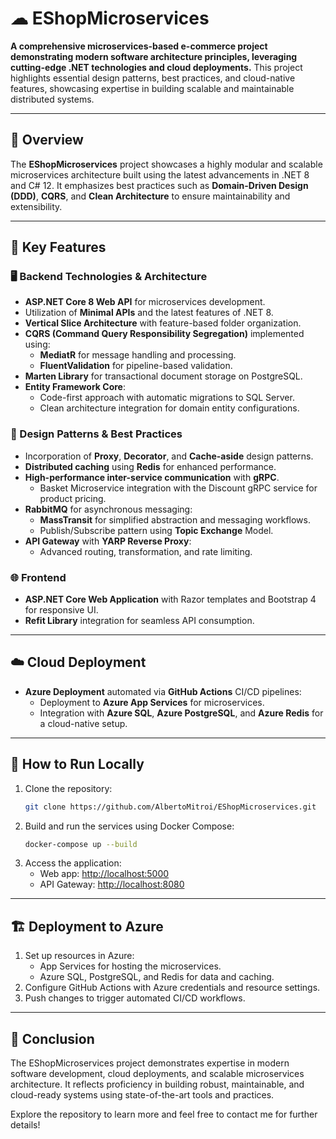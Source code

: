 # ☁︎ EShopMicroservices

**A comprehensive microservices-based e-commerce project demonstrating modern software architecture principles, leveraging cutting-edge .NET technologies and cloud deployments.** This project highlights essential design patterns, best practices, and cloud-native features, showcasing expertise in building scalable and maintainable distributed systems.

---

## **🌟 Overview**

The **EShopMicroservices** project showcases a highly modular and scalable microservices architecture built using the latest advancements in .NET 8 and C# 12. It emphasizes best practices such as **Domain-Driven Design (DDD)**, **CQRS**, and **Clean Architecture** to ensure maintainability and extensibility.

---

## **🔑 Key Features**

### **🖥️ Backend Technologies & Architecture**
- **ASP.NET Core 8 Web API** for microservices development.
- Utilization of **Minimal APIs** and the latest features of .NET 8.
- **Vertical Slice Architecture** with feature-based folder organization.
- **CQRS (Command Query Responsibility Segregation)** implemented using:
  - **MediatR** for message handling and processing.
  - **FluentValidation** for pipeline-based validation.
- **Marten Library** for transactional document storage on PostgreSQL.
- **Entity Framework Core**:
  - Code-first approach with automatic migrations to SQL Server.
  - Clean architecture integration for domain entity configurations.

### **🧩 Design Patterns & Best Practices**
- Incorporation of **Proxy**, **Decorator**, and **Cache-aside** design patterns.
- **Distributed caching** using **Redis** for enhanced performance.
- **High-performance inter-service communication** with **gRPC**.
  - Basket Microservice integration with the Discount gRPC service for product pricing.
- **RabbitMQ** for asynchronous messaging:
  - **MassTransit** for simplified abstraction and messaging workflows.
  - Publish/Subscribe pattern using **Topic Exchange** Model.
- **API Gateway** with **YARP Reverse Proxy**:
  - Advanced routing, transformation, and rate limiting.

### **🌐 Frontend**
- **ASP.NET Core Web Application** with Razor templates and Bootstrap 4 for responsive UI.
- **Refit Library** integration for seamless API consumption.

---

## **☁️ Cloud Deployment**
- **Azure Deployment** automated via **GitHub Actions** CI/CD pipelines:
  - Deployment to **Azure App Services** for microservices.
  - Integration with **Azure SQL**, **Azure PostgreSQL**, and **Azure Redis** for a cloud-native setup.

---

## **🚀 How to Run Locally**
1. Clone the repository:  
   ```bash
   git clone https://github.com/AlbertoMitroi/EShopMicroservices.git
3. Build and run the services using Docker Compose:  
   ```bash
   docker-compose up --build
5. Access the application:
   - Web app: [http://localhost:5000](http://localhost:5000)
   - API Gateway: [http://localhost:8080](http://localhost:8080)

---

## **🏗️ Deployment to Azure**
1. Set up resources in Azure:
   - App Services for hosting the microservices.
   - Azure SQL, PostgreSQL, and Redis for data and caching.
2. Configure GitHub Actions with Azure credentials and resource settings.
3. Push changes to trigger automated CI/CD workflows.

---

## **🎉 Conclusion**
The EShopMicroservices project demonstrates expertise in modern software development, cloud deployments, and scalable microservices architecture. It reflects proficiency in building robust, maintainable, and cloud-ready systems using state-of-the-art tools and practices.

Explore the repository to learn more and feel free to contact me for further details!
